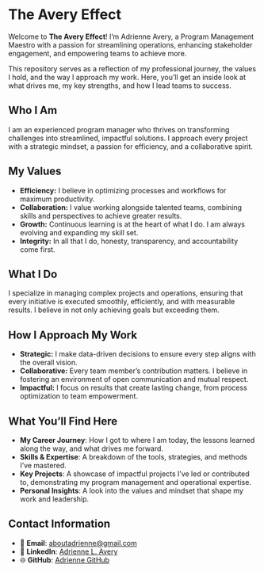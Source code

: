 # The Avery Effect

Welcome to **The Avery Effect**! I’m Adrienne Avery, a Program Management Maestro with a passion for streamlining operations, enhancing stakeholder engagement, and empowering teams to achieve more. 

This repository serves as a reflection of my professional journey, the values I hold, and the way I approach my work. Here, you’ll get an inside look at what drives me, my key strengths, and how I lead teams to success.

## Who I Am
I am an experienced program manager who thrives on transforming challenges into streamlined, impactful solutions. I approach every project with a strategic mindset, a passion for efficiency, and a collaborative spirit. 

## My Values
- **Efficiency:** I believe in optimizing processes and workflows for maximum productivity.
- **Collaboration:** I value working alongside talented teams, combining skills and perspectives to achieve greater results.
- **Growth:** Continuous learning is at the heart of what I do. I am always evolving and expanding my skill set.
- **Integrity:** In all that I do, honesty, transparency, and accountability come first.

## What I Do
I specialize in managing complex projects and operations, ensuring that every initiative is executed smoothly, efficiently, and with measurable results. I believe in not only achieving goals but exceeding them.

## How I Approach My Work
- **Strategic:** I make data-driven decisions to ensure every step aligns with the overall vision.
- **Collaborative:** Every team member’s contribution matters. I believe in fostering an environment of open communication and mutual respect.
- **Impactful:** I focus on results that create lasting change, from process optimization to team empowerment.

## What You’ll Find Here
- **My Career Journey**: How I got to where I am today, the lessons learned along the way, and what drives me forward.
- **Skills & Expertise**: A breakdown of the tools, strategies, and methods I’ve mastered.
- **Key Projects**: A showcase of impactful projects I’ve led or contributed to, demonstrating my program management and operational expertise.
- **Personal Insights**: A look into the values and mindset that shape my work and leadership.

## Contact Information
- 📧 **Email**: aboutadrienne@gmail.com
- 🔗 **LinkedIn**: [Adrienne L. Avery](https://linkedin.com/in/adrienneavery)
- 🌐 **GitHub**: [Adrienne GitHub](https://github.com/OpsWithAdrienne)
